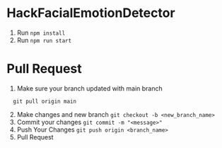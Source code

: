 # HackFacialEmotionDetector

1. Run ```npm install```
2. Run ```npm run start```

# Pull Request 
1. Make sure your branch updated with main branch
```
  git pull origin main
```
2. Make changes and new branch
``` git checkout -b <new_branch_name> ```
4. Commit your changes
``` git commit -m "<message>" ```
6. Push Your Changes
```git push origin <branch_name>```
8. Pull Request
